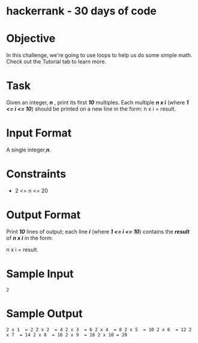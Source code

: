 # hackerrank - 30 days of code

# Objective
In this challenge, we're going to use loops to help us do some simple math. Check out the Tutorial tab to learn more.

# Task
Given an integer, _**n**_ , print its first _**10**_ multiples. Each multiple _**n x i**_ (where _**1 <= i <= 10**_) should be printed on a new line in the form: n x i = result.

# Input Format

A single integer,_**n**_.

# Constraints
* 2 <= n <= 20

# Output Format
Print _**10**_ lines of output; each line _**i**_ (where _**1 <= i <= 10**_) contains the _**result**_ of _**n x i**_ in the form:

n x i = result.

# Sample Input
`2`

# Sample Output
`2 x 1  = 2
 2 x 2  = 4
 2 x 3  = 6
 2 x 4  = 8
 2 x 5  = 10
 2 x 6  = 12
 2 x 7  = 14
 2 x 8  = 16
 2 x 9  = 18
 2 x 10 = 20`
 
